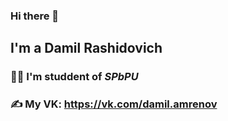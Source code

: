 ### Hi there 👋

## I'm a Damil Rashidovich ##

### 👨‍🎓 I'm studdent of *SPbPU* ###

### &#9997; My VK: https://vk.com/damil.amrenov ###
